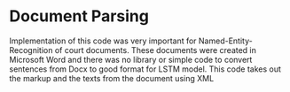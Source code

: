 # Document Parsing
Implementation of this code was very important for Named-Entity-Recognition of court documents. These documents were created in Microsoft Word and there was no library or simple code to convert sentences from Docx to good format for LSTM model. This code takes out the markup and the texts from the document using XML